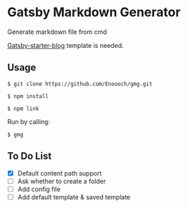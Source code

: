 # Gatsby Markdown Generator
Generate markdown file from cmd

[Gatsby-starter-blog](https://github.com/gatsbyjs/gatsby-starter-blog) template is needed.

## Usage
```
$ git clone https://github.com/Enoooch/gmg.git
```

```
$ npm install
```

```
$ npm link
```

Run by calling:
```
$ gmg
```

## To Do List
- [x] Default content path support
- [ ] Ask whether to create a folder
- [ ] Add config file
- [ ] Add default template & saved template